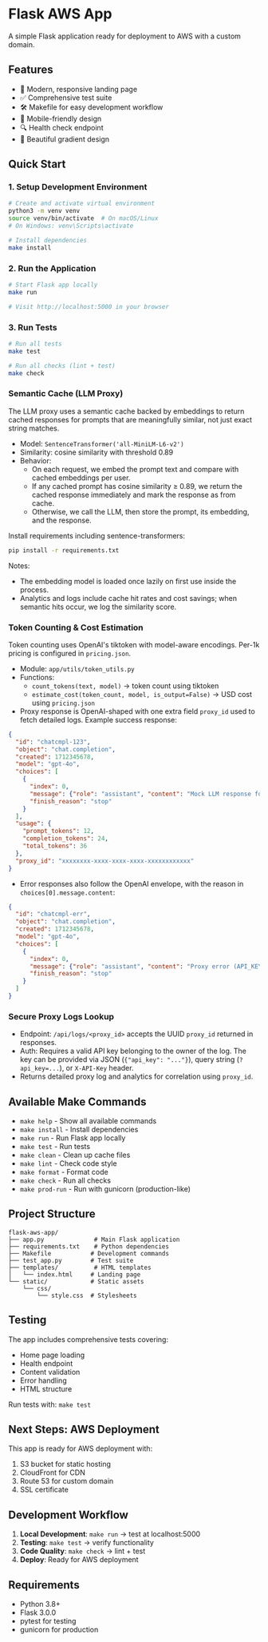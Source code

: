 # Flask AWS App

A simple Flask application ready for deployment to AWS with a custom domain.

## Features

- 🚀 Modern, responsive landing page
- ✅ Comprehensive test suite
- 🛠️ Makefile for easy development workflow
- 📱 Mobile-friendly design
- 🔍 Health check endpoint
- 🎨 Beautiful gradient design

## Quick Start

### 1. Setup Development Environment

```bash
# Create and activate virtual environment
python3 -m venv venv
source venv/bin/activate  # On macOS/Linux
# On Windows: venv\Scripts\activate

# Install dependencies
make install
```

### 2. Run the Application

```bash
# Start Flask app locally
make run

# Visit http://localhost:5000 in your browser
```

### 3. Run Tests

```bash
# Run all tests
make test

# Run all checks (lint + test)
make check
```

### Semantic Cache (LLM Proxy)

The LLM proxy uses a semantic cache backed by embeddings to return cached responses for prompts that are meaningfully similar, not just exact string matches.

- Model: `SentenceTransformer('all-MiniLM-L6-v2')`
- Similarity: cosine similarity with threshold 0.89
- Behavior:
  - On each request, we embed the prompt text and compare with cached embeddings per user.
  - If any cached prompt has cosine similarity ≥ 0.89, we return the cached response immediately and mark the response as from cache.
  - Otherwise, we call the LLM, then store the prompt, its embedding, and the response.

Install requirements including sentence-transformers:

```bash
pip install -r requirements.txt
```

Notes:
- The embedding model is loaded once lazily on first use inside the process.
- Analytics and logs include cache hit rates and cost savings; when semantic hits occur, we log the similarity score.

### Token Counting & Cost Estimation

Token counting uses OpenAI's tiktoken with model-aware encodings. Per-1k pricing is configured in `pricing.json`.

- Module: `app/utils/token_utils.py`
- Functions:
  - `count_tokens(text, model)` → token count using tiktoken
  - `estimate_cost(token_count, model, is_output=False)` → USD cost using `pricing.json`
- Proxy response is OpenAI-shaped with one extra field `proxy_id` used to fetch detailed logs. Example success response:

```json
{
  "id": "chatcmpl-123",
  "object": "chat.completion",
  "created": 1712345678,
  "model": "gpt-4o",
  "choices": [
    {
      "index": 0,
      "message": {"role": "assistant", "content": "Mock LLM response for: ..."},
      "finish_reason": "stop"
    }
  ],
  "usage": {
    "prompt_tokens": 12,
    "completion_tokens": 24,
    "total_tokens": 36
  },
  "proxy_id": "xxxxxxxx-xxxx-xxxx-xxxx-xxxxxxxxxxxx"
}
```

- Error responses also follow the OpenAI envelope, with the reason in `choices[0].message.content`:

```json
{
  "id": "chatcmpl-err",
  "object": "chat.completion",
  "created": 1712345678,
  "model": "gpt-4o",
  "choices": [
    {
      "index": 0,
      "message": {"role": "assistant", "content": "Proxy error (API_KEY_NOT_FOUND): API key not found."},
      "finish_reason": "stop"
    }
  ]
}
```

### Secure Proxy Logs Lookup

- Endpoint: `/api/logs/<proxy_id>` accepts the UUID `proxy_id` returned in responses.
- Auth: Requires a valid API key belonging to the owner of the log. The key can be provided via JSON (`{"api_key": "..."}`), query string (`?api_key=...`), or `X-API-Key` header.
- Returns detailed proxy log and analytics for correlation using `proxy_id`.

## Available Make Commands

- `make help` - Show all available commands
- `make install` - Install dependencies
- `make run` - Run Flask app locally
- `make test` - Run tests
- `make clean` - Clean up cache files
- `make lint` - Check code style
- `make format` - Format code
- `make check` - Run all checks
- `make prod-run` - Run with gunicorn (production-like)

## Project Structure

```
flask-aws-app/
├── app.py              # Main Flask application
├── requirements.txt    # Python dependencies
├── Makefile           # Development commands
├── test_app.py        # Test suite
├── templates/          # HTML templates
│   └── index.html     # Landing page
└── static/            # Static assets
    └── css/
        └── style.css  # Stylesheets
```

## Testing

The app includes comprehensive tests covering:
- Home page loading
- Health endpoint
- Content validation
- Error handling
- HTML structure

Run tests with: `make test`

## Next Steps: AWS Deployment

This app is ready for AWS deployment with:
1. S3 bucket for static hosting
2. CloudFront for CDN
3. Route 53 for custom domain
4. SSL certificate

## Development Workflow

1. **Local Development**: `make run` → test at localhost:5000
2. **Testing**: `make test` → verify functionality
3. **Code Quality**: `make check` → lint + test
4. **Deploy**: Ready for AWS deployment

## Requirements

- Python 3.8+
- Flask 3.0.0
- pytest for testing
- gunicorn for production
